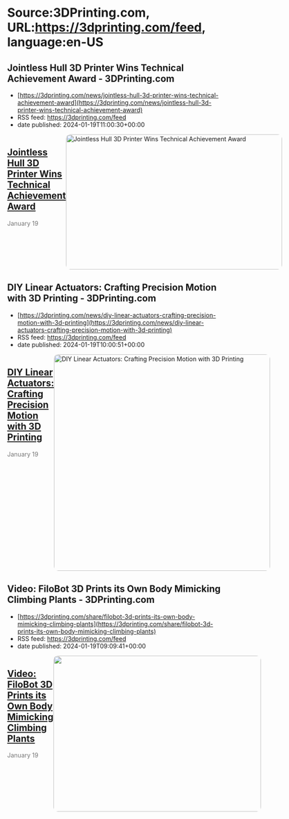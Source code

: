 # Source:3DPrinting.com, URL:https://3dprinting.com/feed, language:en-US

## Jointless Hull 3D Printer Wins Technical Achievement Award - 3DPrinting.com
 - [https://3dprinting.com/news/jointless-hull-3d-printer-wins-technical-achievement-award](https://3dprinting.com/news/jointless-hull-3d-printer-wins-technical-achievement-award)
 - RSS feed: https://3dprinting.com/feed
 - date published: 2024-01-19T11:00:30+00:00

<div style="display: flex;"><div><h2><a href="https://3dprinting.com/news/jointless-hull-3d-printer-wins-technical-achievement-award/" target="_blank">Jointless Hull 3D Printer Wins Technical Achievement Award</a></h2><span style="color: #777; font-size: 14px; margin-top: auto;">January 19</span></div><div><img alt="Jointless Hull 3D Printer Wins Technical Achievement Award" class="attachment-singular-featured-thumb size-singular-featured-thumb wp-post-image" height="312" src="https://3dprinting.com/wp-content/uploads/image2-93-500x312.jpg" style="border-radius: 10px; overflow: hidden;" width="500" /></div></div>

## DIY Linear Actuators: Crafting Precision Motion with 3D Printing - 3DPrinting.com
 - [https://3dprinting.com/news/diy-linear-actuators-crafting-precision-motion-with-3d-printing](https://3dprinting.com/news/diy-linear-actuators-crafting-precision-motion-with-3d-printing)
 - RSS feed: https://3dprinting.com/feed
 - date published: 2024-01-19T10:00:51+00:00

<div style="display: flex;"><div><h2><a href="https://3dprinting.com/news/diy-linear-actuators-crafting-precision-motion-with-3d-printing/" target="_blank">DIY Linear Actuators: Crafting Precision Motion with 3D Printing</a></h2><span style="color: #777; font-size: 14px; margin-top: auto;">January 19</span></div><div><img alt="DIY Linear Actuators: Crafting Precision Motion with 3D Printing" class="attachment-singular-featured-thumb size-singular-featured-thumb wp-post-image" height="500" src="https://3dprinting.com/wp-content/uploads/image3-114-500x500.png" style="border-radius: 10px; overflow: hidden;" width="500" /></div></div>

## Video: FiloBot 3D Prints its Own Body Mimicking Climbing Plants - 3DPrinting.com
 - [https://3dprinting.com/share/filobot-3d-prints-its-own-body-mimicking-climbing-plants](https://3dprinting.com/share/filobot-3d-prints-its-own-body-mimicking-climbing-plants)
 - RSS feed: https://3dprinting.com/feed
 - date published: 2024-01-19T09:09:41+00:00

<div style="display: flex;"><div><h2><a href="https://3dprinting.com/share/filobot-3d-prints-its-own-body-mimicking-climbing-plants/" target="_blank">Video: FiloBot 3D Prints its Own Body Mimicking Climbing Plants</a></h2><span style="color: #777; font-size: 14px; margin-top: auto;">January 19</span></div><div><img alt="" class="attachment-singular-featured-thumb size-singular-featured-thumb wp-post-image" height="360" src="https://3dprinting.com/wp-content/uploads/hqdefault-41.jpg" style="border-radius: 10px; overflow: hidden;" width="480" /></div></div>

